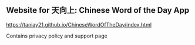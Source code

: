 ## Website for 天向上: Chinese Word of the Da‪y‬ App

https://taniay21.github.io/ChineseWordOfTheDay/index.html

Contains privacy policy and support page 

